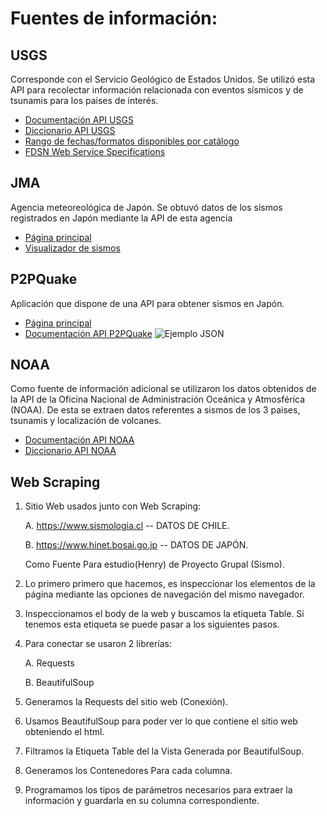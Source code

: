 # Fuentes de información:
## USGS 
Corresponde con el Servicio Geológico de Estados Unidos. Se utilizó esta API para recolectar información relacionada con eventos sísmicos y de tsunamis para los paises de interés.
* [Documentación API USGS](https://earthquake.usgs.gov/fdsnws/event/1/)
* [Diccionario API USGS](https://earthquake.usgs.gov/data/comcat/index.php#tsunami)
* [Rango de fechas/formatos disponibles por catálogo](https://earthquake.usgs.gov/data/comcat/catalog/us/)
* [FDSN	Web Service Specifications](http://www.fdsn.org/webservices/FDSN-WS-Specifications-1.0.pdf)

## JMA
Agencia meteoreológica de Japón. Se obtuvó datos de los sismos registrados en Japón mediante la API de esta agencia
* [Página principal](https://www.jma.go.jp/jma/index.html)
* [Visualizador de sismos](https://www.jma.go.jp/bosai/map.html#10/37.318/137.571/&elem=int&contents=earthquake_map&lang=en)

## P2PQuake
Aplicación que dispone de una API para obtener sismos en Japón. 
* [Página principal](https://www.p2pquake.net/)
* [Documentación API P2PQuake](https://earthquake.usgs.gov/fdsnws/event/1/)
![Ejemplo JSON](https://user-images.githubusercontent.com/104787036/203128755-af6ed777-dfcd-4df5-bc67-ba593bfa9443.JPG)

## NOAA
Como fuente de información adicional se utilizaron los datos obtenidos de la API de la Oficina Nacional de Administración Oceánica y Atmosférica (NOAA). De esta se extraen datos referentes a sismos de los 3 paises, tsunamis y localización de volcanes.
* [Documentación API NOAA](https://www.ngdc.noaa.gov/hazel/view/swagger#/)
* [Diccionario API NOAA](https://www.ngdc.noaa.gov/hazel/view/about)
  
## Web Scraping 

1. Sitio Web usados junto con Web Scraping:

 	 A. https://www.sismologia.cl -- DATOS DE CHILE.
  
 	 B. https://www.hinet.bosai.go.jp -- DATOS DE JAPÓN.
  
	Como Fuente Para estudio(Henry) de Proyecto Grupal (Sismo).

2. Lo primero primero que hacemos, es inspeccionar los elementos de la página mediante las opciones de navegación del mismo navegador.

3. Inspeccionamos el body de la web y buscamos la etiqueta Table. Si tenemos esta etiqueta se puede pasar a los siguientes pasos.

4. Para conectar se usaron 2 librerías:

 	A. Requests
  
	B. BeautifulSoup

5. Generamos la Requests del sitio web (Conexión).

6. Usamos BeautifulSoup para poder ver lo que contiene el sitio web obteniendo el html.

7. Filtramos la Etiqueta Table del la Vista Generada por BeautifulSoup.

8. Generamos los Contenedores Para cada columna.

9. Programamos los tipos de parámetros necesarios para extraer la información y guardarla en su columna correspondiente.
